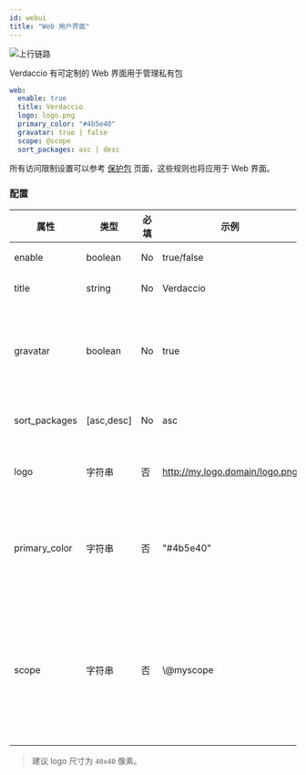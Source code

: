 ```yaml
---
id: webui
title: "Web 用户界面"
---
```


![上行链路](https://user-images.githubusercontent.com/558752/52916111-fa4ba980-32db-11e9-8a64-f4e06eb920b3.png)

Verdaccio 有可定制的 Web 界面用于管理私有包

```yaml
web:
  enable: true
  title: Verdaccio
  logo: logo.png
  primary_color: "#4b5e40"
  gravatar: true | false
  scope: @scope
  sort_packages: asc | desc
```

所有访问限制设置可以参考 [保护包](protect-your-dependencies.md) 页面，这些规则也将应用于 Web 界面。

### 配置

| 属性            | 类型         | 必填 | 示例                             | 支持         | 描述                                                                     |
| ------------- | ---------- | -- | ------------------------------ | ---------- | ---------------------------------------------------------------------- |
| enable        | boolean    | No | true/false                     | all        | 允许显示网页界面                                                               |
| title         | string     | No | Verdaccio                      | all        | HTML 页眉标题说明                                                            |
| gravatar      | boolean    | No | true                           | `>v4`   | Gravatars will be generated under the hood if this property is enabled |
| sort_packages | [asc,desc] | No | asc                            | `>v4`   | 默认情况下，私有包按升序排序                                                         |
| logo          | 字符串        | 否  | http://my.logo.domain/logo.png | 任意路径       | logo 所在的 URI 路径（顶部 logo）                                               |
| primary_color | 字符串        | 否  | "#4b5e40"                      | `>4`    | The primary color to use throughout the UI (header, etc)               |
| scope         | 字符串        | 否  | \\@myscope                   | `>v3.x` | 如果要为特定模块作用域使用此registry，请指定该作用域，在webui指南页眉内设置它（注释：escape @ with \\@)  |

> 建议 logo 尺寸为 `40x40` 像素。